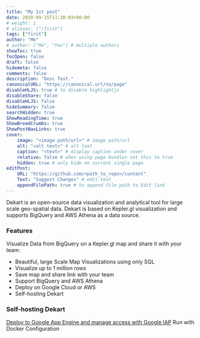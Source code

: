 ```yaml
---
title: "My 1st post"
date: 2020-09-15T11:30:03+00:00
# weight: 1
# aliases: ["/first"]
tags: ["first"]
author: "Me"
# author: ["Me", "You"] # multiple authors
showToc: true
TocOpen: false
draft: false
hidemeta: false
comments: false
description: "Desc Text."
canonicalURL: "https://canonical.url/to/page"
disableHLJS: true # to disable highlightjs
disableShare: false
disableHLJS: false
hideSummary: false
searchHidden: true
ShowReadingTime: true
ShowBreadCrumbs: true
ShowPostNavLinks: true
cover:
    image: "<image path/url>" # image path/url
    alt: "<alt text>" # alt text
    caption: "<text>" # display caption under cover
    relative: false # when using page bundles set this to true
    hidden: true # only hide on current single page
editPost:
    URL: "https://github.com/<path_to_repo>/content"
    Text: "Suggest Changes" # edit text
    appendFilePath: true # to append file path to Edit link
---
```



Dekart is an open-source data visualization and analytical tool for large scale geo-spatial data. Dekart is based on Kepler.gl visualization and supports BigQuery and AWS Athena as a data source.


### Features
Visualize Data from BigQuery on a Kepler.gl map and share it with your team:

- Beautiful, large Scale Map Visualizations using only SQL
- Visualize up to 1 million rows
- Save map and share link with your team
- Support BigQuery and AWS Athena
- Deploy on Google Cloud or AWS
- Self-hosting Dekart

### Self-hosting Dekart

[Deploy to Google App Engine and manage access with Google IAP](https://dekart.xyz/docs/self-hosting/app-engine/?ref=github)
Run with Docker 
Configuration

